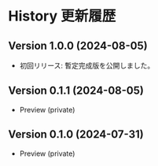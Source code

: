 # History 更新履歴

## Version 1.0.0 (2024-08-05)

- 初回リリース: 暫定完成版を公開しました。


## Version 0.1.1 (2024-08-05)

- Preview (private)


## Version 0.1.0 (2024-07-31)

- Preview (private)

